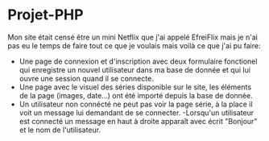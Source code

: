 # Projet-PHP
Mon site était censé être un mini Netflix que j'ai appelé EfreiFlix mais je n'ai pas eu le temps de faire tout ce que je voulais mais voilà ce que j'ai pu faire:
- Une page de connexion et d'inscription avec deux formulaire fonctionel qui enregistre un nouvel utilisateur dans ma base de donnée et qui lui ouvre une session quand il se connecte.
- Une page avec le visuel des séries disponible sur le site, les éléments de la page (images, date...) ont été importé depuis la base de donnée.
- Un utilisateur non connécté ne peut pas voir la page série, à la place il voit un message lui demandant de se connecter.
-Lorsqu'un utilisateur est connecté un message en haut à droite apparaît avec écrit "Bonjour" et le nom de l'utilisateur.
